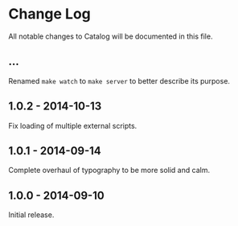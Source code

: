 # Change Log
All notable changes to Catalog will be documented in this file.

## ...
Renamed `make watch` to `make server` to better describe its purpose.

## 1.0.2 - 2014-10-13
Fix loading of multiple external scripts.

## 1.0.1 - 2014-09-14
Complete overhaul of typography to be more solid and calm.

## 1.0.0 - 2014-09-10
Initial release.
